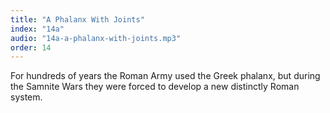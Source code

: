 ```yaml
---
title: "A Phalanx With Joints"
index: "14a"
audio: "14a-a-phalanx-with-joints.mp3"
order: 14
---
```


For hundreds of years the Roman Army used the Greek phalanx, but during the Samnite Wars they were forced to develop a new distinctly Roman system.
